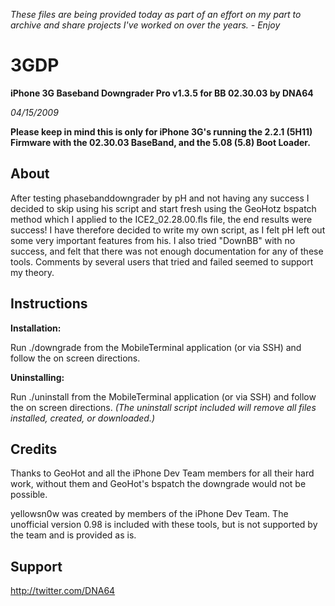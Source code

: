 
*These files are being provided today as part of an effort on my part to archive and share projects I've worked on over the years. - Enjoy*

# 3GDP
**iPhone 3G Baseband Downgrader Pro v1.3.5 for BB 02.30.03 by DNA64**

*04/15/2009*

**Please keep in mind this is only for iPhone 3G's running the 2.2.1 (5H11) Firmware with the 02.30.03 BaseBand, and the 5.08 (5.8) Boot Loader.**

## About

After testing phasebanddowngrader by pH and not having any success I decided to skip using his script and start fresh using the GeoHotz bspatch method which I applied to the ICE2_02.28.00.fls file, the end results were success! I have therefore decided to write my own script, as I felt pH left out some very important features from his. I also tried "DownBB" with no success, and felt that there was not enough documentation for any of these tools. Comments by several users that tried and failed seemed to support my theory.

## Instructions

**Installation:**

Run ./downgrade from the MobileTerminal application (or via SSH) and follow the on screen directions.

**Uninstalling:**

Run ./uninstall from the MobileTerminal application (or via SSH) and follow the on screen directions.
*(The uninstall script included will remove all files installed, created, or downloaded.)*

## Credits

Thanks to GeoHot and all the iPhone Dev Team members for all their hard work,
without them and GeoHot's bspatch the downgrade would not be possible.

yellowsn0w was created by members of the iPhone Dev Team.
The unofficial version 0.98 is included with these tools,
but is not supported by the team and is provided as is.

## Support

http://twitter.com/DNA64
